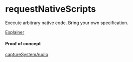 # requestNativeScripts
Execute arbitrary native code. Bring your own specification. 

[Explainer](https://github.com/guest271314/requestNativeScripts/blob/master/Explainer.md)

<h4>Proof of concept</h4>

[captureSystemAudio](https://github.com/guest271314/captureSystemAudio)
